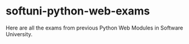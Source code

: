 # softuni-python-web-exams
Here are all the exams from previous  Python Web Modules in Software University.

